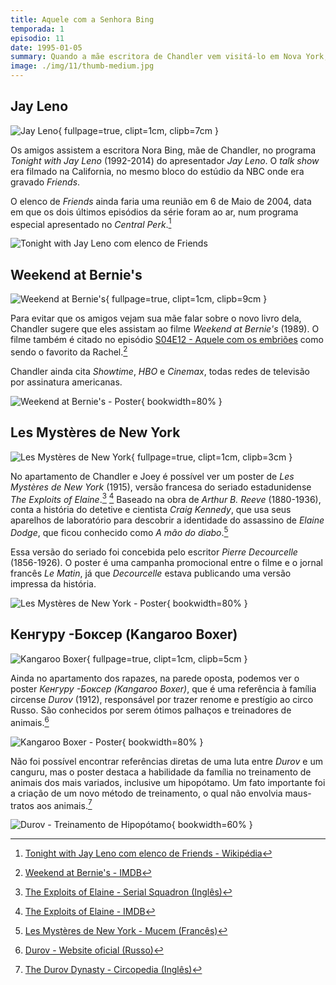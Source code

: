 ```yaml
---
title: Aquele com a Senhora Bing
temporada: 1
episodio: 11
date: 1995-01-05
summary: Quando a mãe escritora de Chandler vem visitá-lo em Nova York, Joey a flagra beijando Ross.
image: ./img/11/thumb-medium.jpg
---
```


## Jay Leno

![Jay Leno](./img/11/jay-leno.png){ fullpage=true, clipt=1cm, clipb=7cm }

Os amigos assistem a escritora Nora Bing, mãe de Chandler, no programa
*Tonight with Jay Leno* (1992-2014) do apresentador *Jay Leno*. O *talk show*
era filmado na California, no mesmo bloco do estúdio da NBC onde era gravado
*Friends*.

O elenco de *Friends* ainda faria uma reunião em 6 de Maio de 2004, data em que
os dois últimos episódios da série foram ao ar, num programa especial apresentado
no *Central Perk*.[^tonight-wiki]

![Tonight with Jay Leno com elenco de Friends](./img/11/jay-leno-friends-cast.jpg)

[^tonight-wiki]: [Tonight with Jay Leno com elenco de Friends - Wikipédia](https://bit.ly/3q3spX8)

## Weekend at Bernie's

![Weekend at Bernie's](./img/11/weekend-at-bernies.png){ fullpage=true, clipt=1cm, clipb=9cm }

<cena>
  <chandler
    original="- Don't watch this. Weekend at Bernie's is on Showtime and HBO and Cinemax."
    traducao="- Não vamos ver isto. Tá passando Um Morto Muito Louco na Showtime, HBO e Cinemax."
  />
</cena>

<!-- {"latex":[{"begin":{"tag":"col-1","width":0.5}}]} -->

Para evitar que os amigos vejam sua mãe falar sobre o novo livro dela, Chandler
sugere que eles assistam ao filme *Weekend at Bernie's* (1989). O filme também é
citado no episódio [S04E12 - Aquele com os embriões](/temporada/4/episodio/12/)
como sendo o favorito da Rachel.[^bernie-imdb]

Chandler ainda cita *Showtime*, *HBO* e *Cinemax*, todas redes de televisão por
assinatura americanas.

<!--{"latex":[{"end":{"tag":"col-1"}},{"begin":{"tag":"col-2","width":0.5}}]}-->

![Weekend at Bernie's - Poster](./img/11/weekend-at-bernies-poster.jpg){ bookwidth=80% }

<!--{"latex":[{"end":{"tag":"col-2"}}]}-->

[^bernie-imdb]: [Weekend at Bernie's - IMDB](https://www.imdb.com/title/tt0098627/)

## Les Mystères de New York

![Les Mystères de New York](./img/11/les-mysteres-de-new-york.png){ fullpage=true, clipt=1cm, clipb=3cm }

No apartamento de Chandler e Joey é possível ver um poster de *Les Mystères de New York*
(1915), versão francesa do seriado estadunidense
*The Exploits of Elaine*.[^elaine-serialsquadron] [^elaine-imdb]
Baseado na obra de *Arthur B. Reeve* (1880-1936), conta a história
do detetive e cientista *Craig Kennedy*, que usa seus aparelhos de laboratório para
descobrir a identidade do assassino de *Elaine Dodge*, que ficou conhecido como
*A mão do diabo*.[^mysteres-mucem]

<!-- {"latex":[{"begin":{"tag":"col-1","width":0.5}}]} -->

Essa versão do seriado foi concebida pelo escritor *Pierre Decourcelle* (1856-1926).
O poster é uma campanha promocional entre o filme e o jornal francês *Le Matin*,
já que *Decourcelle* estava publicando uma versão impressa da história.

<!--{"latex":[{"end":{"tag":"col-1"}},{"begin":{"tag":"col-2","width":0.5}}]}-->

![Les Mystères de New York - Poster](./img/11/les-mysteres-de-new-york-poster.jpg){ bookwidth=80% }

<!--{"latex":[{"end":{"tag":"col-2"}}]}-->

[^elaine-serialsquadron]: [The Exploits of Elaine - Serial Squadron (Inglês)](http://serialsquadron.com/sites/ithacamademovies/serials/elaine/)
[^elaine-imdb]: [The Exploits of Elaine - IMDB](https://www.imdb.com/title/tt0003897/)
[^mysteres-mucem]: [Les Mystères de New York - Mucem (Francês)](https://www.mucem.org/programme/les-mysteres-de-new-york-exploits-elaine)

## Кенгуру -Боксер (Kangaroo Boxer)

![Kangaroo Boxer](./img/11/kangaroo-boxer.png){ fullpage=true, clipt=1cm, clipb=5cm }

<!-- {"latex":[{"begin":{"tag":"col-1","width":0.5}}]} -->

Ainda no apartamento dos rapazes, na parede oposta, podemos ver o poster
*Кенгуру -Боксер (Kangaroo Boxer)*, que é uma referência à família circense
*Durov* (1912), responsável por trazer renome e prestígio ao circo Russo. São conhecidos
por serem ótimos palhaços e treinadores de animais.[^durov-website]

<!--{"latex":[{"end":{"tag":"col-1"}},{"begin":{"tag":"col-2","width":0.5}}]}-->

![Kangaroo Boxer - Poster](./img/11/kangaroo-boxer-poster.jpg){ bookwidth=80% }

<!--{"latex":[{"end":{"tag":"col-2"}}]}-->

Não foi possível encontrar referências diretas de uma luta entre *Durov* e um
canguru, mas o poster destaca a habilidade da família no treinamento de animais
dos mais variados, inclusive um hipopótamo. Um fato importante foi a criação de
um novo método de treinamento, o qual não envolvia maus-tratos aos animais.[^durov-circopedia]

![Durov - Treinamento de Hipopótamo](./img/11/durov-hipopotamo.jpg){ bookwidth=60% }

[^durov-website]: [Durov - Website oficial (Russo)](https://www.ugolokdurova.ru/istoriya-teatra)
[^durov-circopedia]: [The Durov Dynasty - Circopedia (Inglês)](http://www.circopedia.org/The_Durov_Dynasty)
